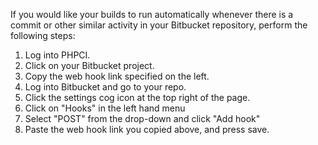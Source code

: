 If you would like your builds to run automatically whenever there is a commit or other similar activity in your Bitbucket repository, perform the following steps:

1. Log into PHPCI.
2. Click on your Bitbucket project.
3. Copy the web hook link specified on the left.
4. Log into Bitbucket and go to your repo.
5. Click the settings cog icon at the top right of the page.
6. Click on "Hooks" in the left hand menu
7. Select "POST" from the drop-down and click "Add hook"
8. Paste the web hook link you copied above, and press save.
